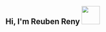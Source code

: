 <h2> Hi, I'm Reuben Reny <img src="https://i.pinimg.com/originals/1d/2c/68/1d2c6830ced2412b4c4f4dee59fc6ba2.gif" width="50"></h2>
